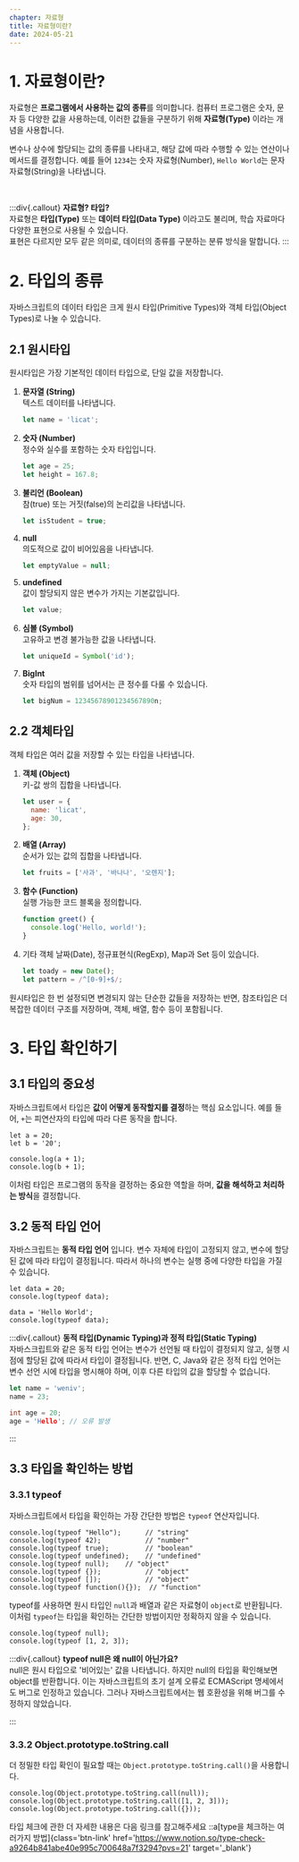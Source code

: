 ```yaml
---
chapter: 자료형
title: 자료형이란?
date: 2024-05-21
---
```


# 1. 자료형이란?

자료형은 **프로그램에서 사용하는 값의 종류**를 의미합니다. 컴퓨터 프로그램은 숫자, 문자 등 다양한 값을 사용하는데, 이러한 값들을 구분하기 위해 **자료형(Type)** 이라는 개념을 사용합니다.

변수나 상수에 할당되는 값의 종류를 나타내고, 해당 값에 따라 수행할 수 있는 연산이나 메서드를 결정합니다. 예를 들어 `1234`는 숫자 자료형(Number), `Hello World`는 문자 자료형(String)을 나타냅니다.

<br/>

:::div{.callout}
**자료형? 타입?**  
자료형은 **타입(Type)** 또는 **데이터 타입(Data Type)** 이라고도 불리며, 학습 자료마다 다양한 표현으로 사용될 수 있습니다.  
표현은 다르지만 모두 같은 의미로, 데이터의 종류를 구분하는 분류 방식을 말합니다.
:::

# 2. 타입의 종류

자바스크립트의 데이터 타입은 크게 원시 타입(Primitive Types)와 객체 타입(Object Types)로 나눌 수 있습니다.

## 2.1 원시타입

원시타입은 가장 기본적인 데이터 타입으로, 단일 값을 저장합니다.

1. **문자열 (String)**  
   텍스트 데이터를 나타냅니다.

   ```javascript
   let name = 'licat';
   ```

1. **숫자 (Number)**  
   정수와 실수를 포함하는 숫자 타입입니다.

   ```javascript
   let age = 25;
   let height = 167.8;
   ```

1. **불리언 (Boolean)**  
   참(true) 또는 거짓(false)의 논리값을 나타냅니다.

   ```javascript
   let isStudent = true;
   ```

1. **null**  
   의도적으로 값이 비어있음을 나타냅니다.

   ```javascript
   let emptyValue = null;
   ```

1. **undefined**  
   값이 할당되지 않은 변수가 가지는 기본값입니다.

   ```javascript
   let value;
   ```

1. **심볼 (Symbol)**  
   고유하고 변경 불가능한 값을 나타냅니다.

   ```javascript
   let uniqueId = Symbol('id');
   ```

1. **BigInt**  
   숫자 타입의 범위를 넘어서는 큰 정수를 다룰 수 있습니다.
   ```javascript
   let bigNum = 12345678901234567890n;
   ```

## 2.2 객체타입

객체 타입은 여러 값을 저장할 수 있는 타입을 나타냅니다.

1. **객체 (Object)**  
   키-값 쌍의 집합을 나타냅니다.

   ```javascript
   let user = {
     name: 'licat',
     age: 30,
   };
   ```

2. **배열 (Array)**  
   순서가 있는 값의 집합을 나타냅니다.

   ```javascript
   let fruits = ['사과', '바나나', '오렌지'];
   ```

3. **함수 (Function)**  
   실행 가능한 코드 블록을 정의합니다.

   ```javascript
   function greet() {
     console.log('Hello, world!');
   }
   ```

4. 기타 객체
   날짜(Date), 정규표현식(RegExp), Map과 Set 등이 있습니다.
   ```javascript
   let toady = new Date();
   let pattern = /^[0-9]+$/;
   ```

원시타입은 한 번 설정되면 변경되지 않는 단순한 값들을 저장하는 반면, 참조타입은 더 복잡한 데이터 구조를 저장하며, 객체, 배열, 함수 등이 포함됩니다.

# 3. 타입 확인하기

## 3.1 타입의 중요성

자바스크립트에서 타입은 **값이 어떻게 동작할지를 결정**하는 핵심 요소입니다. 예를 들어, `+`는 피연산자의 타입에 따라 다른 동작을 합니다.

```javascript-exec
let a = 20;
let b = '20';

console.log(a + 1);
console.log(b + 1);
```

이처럼 타입은 프로그램의 동작을 결정하는 중요한 역할을 하며, **값을 해석하고 처리하는 방식**을 결정합니다.

## 3.2 동적 타입 언어

자바스크립트는 **동적 타입 언어** 입니다. 변수 자체에 타입이 고정되지 않고, 변수에 할당된 값에 따라 타입이 결정됩니다. 따라서 하나의 변수는 실행 중에 다양한 타입을 가질 수 있습니다.

```
let data = 20;
console.log(typeof data);

data = 'Hello World';
console.log(typeof data);
```

:::div{.callout}
**동적 타입(Dynamic Typing)과 정적 타입(Static Typing)**  
자바스크립트와 같은 동적 타입 언어는 변수가 선언될 때 타입이 결정되지 않고, 실행 시점에 할당된 값에 따라서 타입이 결정됩니다.
반면, C, Java와 같은 정적 타입 언어는 변수 선언 시에 타입을 명시해야 하며, 이후 다른 타입의 값을 할당할 수 없습니다.

```javascript
let name = 'weniv';
name = 23;
```

```c
int age = 20;
age = 'Hello'; // 오류 발생
```

:::

## 3.3 타입을 확인하는 방법

### 3.3.1 typeof

자바스크립트에서 타입을 확인하는 가장 간단한 방법은 `typeof` 연산자입니다.

```javascript-exec
console.log(typeof "Hello");      // "string"
console.log(typeof 42);           // "number"
console.log(typeof true);         // "boolean"
console.log(typeof undefined);    // "undefined"
console.log(typeof null);    // "object"
console.log(typeof {});           // "object"
console.log(typeof []);           // "object"
console.log(typeof function(){});  // "function"
```

typeof를 사용하면 원시 타입인 `null`과 배열과 같은 자료형이 `object`로 반환됩니다. 이처럼 `typeof`는 타입을 확인하는 간단한 방법이지만 정확하지 않을 수 있습니다.

```javascript-exec
console.log(typeof null);
console.log(typeof [1, 2, 3]);
```

:::div{.callout}
**typeof null은 왜 null이 아닌가요?**  
null은 원시 타입으로 '비어있는' 값을 나타냅니다. 하지만 null의 타입을 확인해보면 object를 반환합니다. 이는 자바스크립트의 초기 설계 오류로 ECMAScript 명세에서도 버그로 인정하고 있습니다. 그러나 자바스크립트에서는 웹 호환성을 위해 버그를 수정하지 않았습니다.

:::

### 3.3.2 Object.prototype.toString.call

더 정밀한 타입 확인이 필요할 때는 `Object.prototype.toString.call()`을 사용합니다.

```javascript-exec
console.log(Object.prototype.toString.call(null));
console.log(Object.prototype.toString.call([1, 2, 3]));
console.log(Object.prototype.toString.call({}));
```

타입 체크에 관한 더 자세한 내용은 다음 링크를 참고해주세요
::a[type을 체크하는 여러가지 방법]{class='btn-link' href='https://www.notion.so/type-check-a9264b841abe40e995c700648a7f3294?pvs=21' target='\_blank'}
